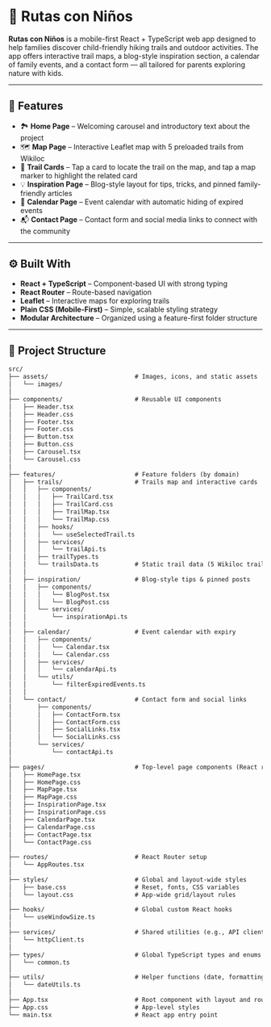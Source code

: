 # 🌿 Rutas con Niños

**Rutas con Niños** is a mobile-first React + TypeScript web app designed to help families discover child-friendly hiking trails and outdoor activities. The app offers interactive trail maps, a blog-style inspiration section, a calendar of family events, and a contact form — all tailored for parents exploring nature with kids.

---

## 🧭 Features

- 🏞️ **Home Page** – Welcoming carousel and introductory text about the project
- 🗺️ **Map Page** – Interactive Leaflet map with 5 preloaded trails from Wikiloc
- 📍 **Trail Cards** – Tap a card to locate the trail on the map, and tap a map marker to highlight the related card
- 💡 **Inspiration Page** – Blog-style layout for tips, tricks, and pinned family-friendly articles
- 📅 **Calendar Page** – Event calendar with automatic hiding of expired events
- 📬 **Contact Page** – Contact form and social media links to connect with the community

---

## ⚙️ Built With

- **React + TypeScript** – Component-based UI with strong typing
- **React Router** – Route-based navigation
- **Leaflet** – Interactive maps for exploring trails
- **Plain CSS (Mobile-First)** – Simple, scalable styling strategy
- **Modular Architecture** – Organized using a feature-first folder structure

---

## 📁 Project Structure

```txt
src/
├── assets/                        # Images, icons, and static assets
│   └── images/
│
├── components/                    # Reusable UI components
│   ├── Header.tsx
│   ├── Header.css
│   ├── Footer.tsx
│   ├── Footer.css
│   ├── Button.tsx
│   ├── Button.css
│   ├── Carousel.tsx
│   └── Carousel.css
│
├── features/                      # Feature folders (by domain)
│   ├── trails/                    # Trails map and interactive cards
│   │   ├── components/
│   │   │   ├── TrailCard.tsx
│   │   │   ├── TrailCard.css
│   │   │   ├── TrailMap.tsx
│   │   │   └── TrailMap.css
│   │   ├── hooks/
│   │   │   └── useSelectedTrail.ts
│   │   ├── services/
│   │   │   └── trailApi.ts
│   │   ├── trailTypes.ts
│   │   └── trailsData.ts          # Static trail data (5 Wikiloc trails)
│   │
│   ├── inspiration/               # Blog-style tips & pinned posts
│   │   ├── components/
│   │   │   └── BlogPost.tsx
│   │   │   └── BlogPost.css
│   │   └── services/
│   │       └── inspirationApi.ts
│   │
│   ├── calendar/                  # Event calendar with expiry
│   │   ├── components/
│   │   │   └── Calendar.tsx
│   │   │   └── Calendar.css
│   │   ├── services/
│   │   │   └── calendarApi.ts
│   │   └── utils/
│   │       └── filterExpiredEvents.ts
│   │
│   └── contact/                   # Contact form and social links
│       ├── components/
│       │   ├── ContactForm.tsx
│       │   ├── ContactForm.css
│       │   ├── SocialLinks.tsx
│       │   └── SocialLinks.css
│       └── services/
│           └── contactApi.ts
│
├── pages/                         # Top-level page components (React routes)
│   ├── HomePage.tsx
│   ├── HomePage.css
│   ├── MapPage.tsx
│   ├── MapPage.css
│   ├── InspirationPage.tsx
│   ├── InspirationPage.css
│   ├── CalendarPage.tsx
│   ├── CalendarPage.css
│   ├── ContactPage.tsx
│   └── ContactPage.css
│
├── routes/                        # React Router setup
│   └── AppRoutes.tsx
│
├── styles/                        # Global and layout-wide styles
│   ├── base.css                   # Reset, fonts, CSS variables
│   └── layout.css                 # App-wide grid/layout rules
│
├── hooks/                         # Global custom React hooks
│   └── useWindowSize.ts
│
├── services/                      # Shared utilities (e.g., API client)
│   └── httpClient.ts
│
├── types/                         # Global TypeScript types and enums
│   └── common.ts
│
├── utils/                         # Helper functions (date, formatting)
│   └── dateUtils.ts
│
├── App.tsx                        # Root component with layout and routing
├── App.css                        # App-level styles
└── main.tsx                       # React app entry point
```
